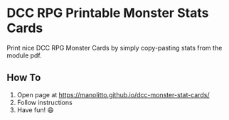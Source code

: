 # DCC RPG Printable Monster Stats Cards

Print nice DCC RPG Monster Cards by simply copy-pasting stats from the module pdf.

## How To

1. Open page at https://manolitto.github.io/dcc-monster-stat-cards/
2. Follow instructions
3. Have fun! :smile:
